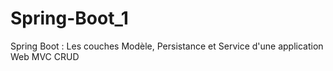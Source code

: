 # Spring-Boot_1
Spring Boot : Les couches Modèle, Persistance et Service d'une application Web MVC CRUD
